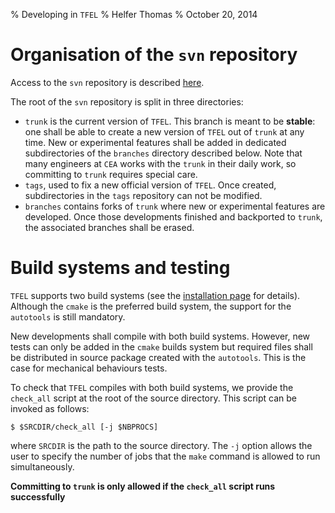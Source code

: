 % Developing in `TFEL`
% Helfer Thomas
% October 20, 2014

# Organisation of the `svn` repository

Access to the `svn` repository is described [here](svn.html).

The root of the `svn` repository is split in three directories:

- `trunk` is the current version of `TFEL`. This branch is meant to be
  **stable**: one shall be able to create a new version of `TFEL` out of
  `trunk` at any time. New or experimental features shall be added in
  dedicated subdirectories of the `branches` directory described below.
  Note that many engineers at `CEA` works with the `trunk` in their daily
  work, so committing to `trunk` requires special care. 
- `tags`, used to fix a new official version of `TFEL`. Once created,
  subdirectories in the `tags` repository can not be modified.
- `branches` contains forks of `trunk` where new or experimental
  features are developed. Once those developments finished and
  backported to `trunk`, the associated branches shall be erased.

# Build systems and testing

`TFEL` supports two build systems (see the
[installation page](install.html) for details). Although the `cmake`
is the preferred build system, the support for the `autotools` is
still mandatory.

New developments shall compile with both build systems. However, new
tests can only be added in the `cmake` builds system but required
files shall be distributed in source package created with the
`autotools`. This is the case for mechanical behaviours tests.

To check that `TFEL` compiles with both build systems, we provide the
`check_all` script at the root of the source directory. This script
can be invoked as follows:

~~~~ {#check_all .bash}
$ $SRCDIR/check_all [-j $NBPROCS]
~~~~

where `SRCDIR` is the path to the source directory. The `-j` option
allows the user to specify the number of jobs that the `make` command
is allowed to run simultaneously.

**Committing to `trunk` is only allowed if the `check_all` script runs
  successfully**

<!-- Local IspellDict: english -->
